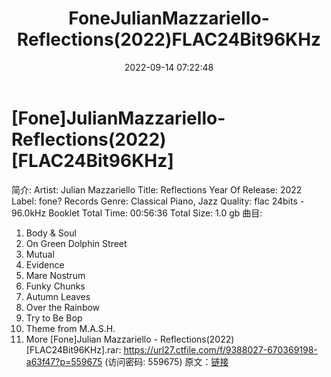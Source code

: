 ﻿---
title: FoneJulianMazzariello-Reflections(2022)FLAC24Bit96KHz
date: 2022-09-14 07:22:48
categories: 古典音乐、新世纪、纯音雅乐
tags: 纯音雅乐
---
# [Fone]JulianMazzariello-Reflections(2022)[FLAC24Bit96KHz]

简介:
Artist: Julian Mazzariello
Title: Reflections
Year Of Release: 2022
Label: fone? Records
Genre: Classical Piano, Jazz
Quality: flac 24bits - 96.0kHz Booklet
Total Time: 00:56:36
Total Size: 1.0 gb
曲目:
01. Body & Soul
02. On Green Dolphin Street
03. Mutual
04. Evidence
05. Mare Nostrum
06. Funky Chunks
07. Autumn Leaves
08. Over the Rainbow
09. Try to Be Bop
10. Theme from M.A.S.H.
11. More
[Fone]Julian Mazzariello - Reflections(2022)
[FLAC24Bit96KHz].rar: https://url27.ctfile.com/f/9388027-670369198-a63f47?p=559675
(访问密码: 559675)
原文：[链接](https://blog.sina.com.cn/s/blog_1647c7e7601030zec.html)